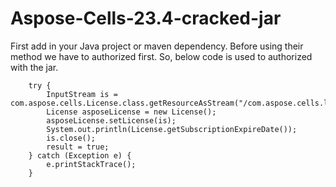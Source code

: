 # Aspose-Cells-23.4-cracked-jar

First add in your Java project or maven dependency.
Before using their method we have to authorized first. So, below code is used to authorized with the jar.

        try {
            InputStream is = com.aspose.cells.License.class.getResourceAsStream("/com.aspose.cells.lic_2999.xml");
            License asposeLicense = new License();
            asposeLicense.setLicense(is);
            System.out.println(License.getSubscriptionExpireDate());
            is.close();
            result = true;
        } catch (Exception e) {
            e.printStackTrace();
        }
